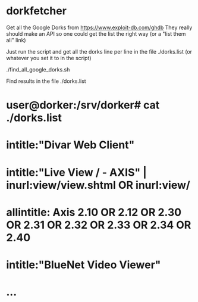 # dorkfetcher
Get all the Google Dorks from https://www.exploit-db.com/ghdb 
They really should make an API so one could get the list the right way (or a "list them all" link)

Just run the script and get all the dorks line per line in the file ./dorks.list (or whatever you set it to in the script)

./find_all_google_dorks.sh

Find results in the file ./dorks.list

# user@dorker:/srv/dorker# cat ./dorks.list
# intitle:"Divar Web Client"
# intitle:"Live View / - AXIS" | inurl:view/view.shtml OR inurl:view/
# allintitle: Axis 2.10 OR 2.12 OR 2.30 OR 2.31 OR 2.32 OR 2.33 OR 2.34 OR 2.40
# intitle:"BlueNet Video Viewer"
# ...
